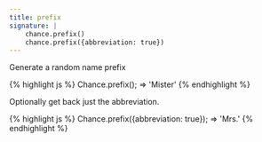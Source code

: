 ```yaml
---
title: prefix
signature: |
    chance.prefix()
    chance.prefix({abbreviation: true})
---
```


Generate a random name prefix

{% highlight js %}
  Chance.prefix();
  => 'Mister'
{% endhighlight %}

Optionally get back just the abbreviation.

{% highlight js %}
  Chance.prefix({abbreviation: true});
  => 'Mrs.'
{% endhighlight %}
